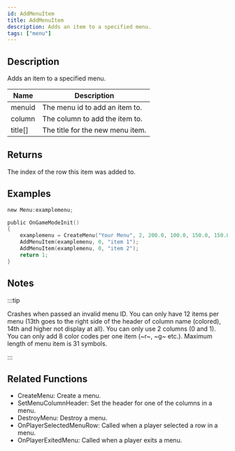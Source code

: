 ```yaml
---
id: AddMenuItem
title: AddMenuItem
description: Adds an item to a specified menu.
tags: ["menu"]
---
```


<TagLinks />

## Description

Adds an item to a specified menu.

| Name    | Description                      |
| ------- | -------------------------------- |
| menuid  | The menu id to add an item to.   |
| column  | The column to add the item to.   |
| title[] | The title for the new menu item. |

## Returns

The index of the row this item was added to.

## Examples

```c
new Menu:examplemenu;

public OnGameModeInit()
{
    examplemenu = CreateMenu("Your Menu", 2, 200.0, 100.0, 150.0, 150.0);
    AddMenuItem(examplemenu, 0, "item 1");
    AddMenuItem(examplemenu, 0, "item 2");
    return 1;
}
```

## Notes

:::tip

Crashes when passed an invalid menu ID.
You can only have 12 items per menu (13th goes to the right side of the header of column name (colored), 14th and higher not display at all).
You can only use 2 columns (0 and 1).
You can only add 8 color codes per one item (~r~, ~g~ etc.).
Maximum length of menu item is 31 symbols.

:::

## Related Functions

- CreateMenu: Create a menu.
- SetMenuColumnHeader: Set the header for one of the columns in a menu.
- DestroyMenu: Destroy a menu.
- OnPlayerSelectedMenuRow: Called when a player selected a row in a menu.
- OnPlayerExitedMenu: Called when a player exits a menu.
